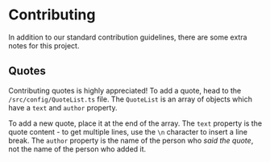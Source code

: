 # Contributing

In addition to our standard contribution guidelines, there are some extra notes for this project.

## Quotes

Contributing quotes is highly appreciated! To add a quote, head to the `/src/config/QuoteList.ts` file. The `QuoteList` is an array of objects which have a `text` and `author` property.

To add a new quote, place it at the end of the array. The `text` property is the quote content - to get multiple lines, use the `\n` character to insert a line break. The `author` property is the name of the person who _said the quote_, not the name of the person who added it.
